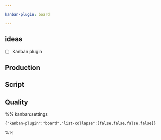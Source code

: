 ```yaml
---

kanban-plugin: board

---
```


## ideas

- [ ] Kanban plugin


## Production



## Script



## Quality





%% kanban:settings
```
{"kanban-plugin":"board","list-collapse":[false,false,false,false]}
```
%%
